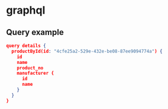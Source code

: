 # graphql


## Query example
```json
query details {
  productById(id: "4cfe25a2-529e-432e-be08-87ee9094774a") {
    id
    name
    product_no
    manufacturer {
      id
      name
    }
  }
}
```